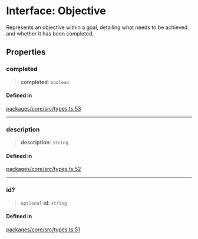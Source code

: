 # Interface: Objective

Represents an objective within a goal, detailing what needs to be achieved and whether it has been completed.

## Properties

### completed

> **completed**: `boolean`

#### Defined in

[packages/core/src/types.ts:53](https://github.com/ai16z/eliza/blob/7fcf54e7fb2ba027d110afcc319c0b01b3f181dc/packages/core/src/types.ts#L53)

---

### description

> **description**: `string`

#### Defined in

[packages/core/src/types.ts:52](https://github.com/ai16z/eliza/blob/7fcf54e7fb2ba027d110afcc319c0b01b3f181dc/packages/core/src/types.ts#L52)

---

### id?

> `optional` **id**: `string`

#### Defined in

[packages/core/src/types.ts:51](https://github.com/ai16z/eliza/blob/7fcf54e7fb2ba027d110afcc319c0b01b3f181dc/packages/core/src/types.ts#L51)
